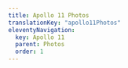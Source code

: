 ```yaml
---
title: Apollo 11 Photos
translationKey: "apollo11Photos"
eleventyNavigation:
  key: Apollo 11 
  parent: Photos
  order: 1
---
```


<div class="pswp-gallery" id="my-gallery">
  <div class="photoContainer">

  <a href="/assets/img/apollo/apollo-11/large/69-HC-619.jpg" 
    data-pswp-width="2000" 
    data-pswp-height="1971" 
    target="_blank">
    <img src="/assets/img/apollo/apollo-11/thumbnails/69-HC-619.jpg" alt="" />
  </a>

  <a href="/assets/img/apollo/apollo-11/large/S69-38660.jpg" 
    data-pswp-width="2000" 
    data-pswp-height="1680" 
    target="_blank">
    <img src="/assets/img/apollo/apollo-11/thumbnails/S69-38660.jpg" alt="" />
  </a>

  <a href="/assets/img/apollo/apollo-11/large/KSC-69PC-420.jpg" 
    data-pswp-width="1451" 
    data-pswp-height="2000" 
    target="_blank">
    <img src="/assets/img/apollo/apollo-11/thumbnails/KSC-69PC-420.jpg" alt="" />
  </a>

  <a href="/assets/img/apollo/apollo-11/large/AS11-36-5313.jpg" 
    data-pswp-width="2000" 
    data-pswp-height="2000" 
    target="_blank">
    <img src="/assets/img/apollo/apollo-11/thumbnails/AS11-36-5313.jpg" alt="" />
  </a>

  <a href="/assets/img/apollo/apollo-11/large/AS11-36-5390.jpg" 
    data-pswp-width="1993" 
    data-pswp-height="2000" 
    target="_blank">
    <img src="/assets/img/apollo/apollo-11/thumbnails/AS11-36-5390.jpg" alt="" />
  </a>

  <a href="/assets/img/apollo/apollo-11/large/AS11-37-5445.jpg" 
    data-pswp-width="2000" 
    data-pswp-height="2000" 
    target="_blank">
    <img src="/assets/img/apollo/apollo-11/thumbnails/AS11-37-5445.jpg" alt="" />
  </a>

  <a href="/assets/img/apollo/apollo-11/large/AS11-37-5512.jpg" 
    data-pswp-width="2000" 
    data-pswp-height="2000" 
    target="_blank">
    <img src="/assets/img/apollo/apollo-11/thumbnails/AS11-37-5512.jpg" alt="" />
  </a>

  <a href="/assets/img/apollo/apollo-11/large/AS11-37-5528.jpg" 
    data-pswp-width="2000" 
    data-pswp-height="2000" 
    target="_blank">
    <img src="/assets/img/apollo/apollo-11/thumbnails/AS11-37-5528.jpg" alt="" />
  </a>
  
  <a href="/assets/img/apollo/apollo-11/large/AS11-38-5566.jpg" 
    data-pswp-width="2000" 
    data-pswp-height="2000" 
    target="_blank">
    <img src="/assets/img/apollo/apollo-11/thumbnails/AS11-38-5566.jpg" alt="" />
  </a>

  <a href="/assets/img/apollo/apollo-11/large/AS11-38-5613.jpg" 
    data-pswp-width="2000" 
    data-pswp-height="2000" 
    target="_blank">
    <img src="/assets/img/apollo/apollo-11/thumbnails/AS11-38-5613.jpg" alt="" />
  </a>

  <a href="/assets/img/apollo/apollo-11/large/AS11-38-5666.jpg" 
    data-pswp-width="2000" 
    data-pswp-height="2000" 
    target="_blank">
    <img src="/assets/img/apollo/apollo-11/thumbnails/AS11-38-5666.jpg" alt="" />
  </a>
  
  <a href="/assets/img/apollo/apollo-11/large/AS11-38-5719.jpg" 
    data-pswp-width="2000" 
    data-pswp-height="2000" 
    target="_blank">
    <img src="/assets/img/apollo/apollo-11/thumbnails/AS11-38-5719.jpg" alt="" />
  </a>

  <a href="/assets/img/apollo/apollo-11/large/AS11-39-5762.jpg" 
    data-pswp-width="2000" 
    data-pswp-height="2000" 
    target="_blank">
    <img src="/assets/img/apollo/apollo-11/thumbnails/AS11-39-5762.jpg" alt="" />
  </a>

  <a href="/assets/img/apollo/apollo-11/large/AS11-40-5850.jpg" 
    data-pswp-width="2000" 
    data-pswp-height="1960" 
    target="_blank">
    <img src="/assets/img/apollo/apollo-11/thumbnails/AS11-40-5850.jpg" alt="" />
  </a>

  <a href="/assets/img/apollo/apollo-11/large/AS11-40-5851.jpg" 
    data-pswp-width="2000" 
    data-pswp-height="1960" 
    target="_blank">
    <img src="/assets/img/apollo/apollo-11/thumbnails/AS11-40-5851.jpg" alt="" />
  </a>

  <a href="/assets/img/apollo/apollo-11/large/AS11-40-5858.jpg" 
    data-pswp-width="2000" 
    data-pswp-height="1960" 
    target="_blank">
    <img src="/assets/img/apollo/apollo-11/thumbnails/AS11-40-5858.jpg" alt="" />
  </a>

  <a href="/assets/img/apollo/apollo-11/large/AS11-40-5862.jpg" 
    data-pswp-width="2000" 
    data-pswp-height="1960" 
    target="_blank">
    <img src="/assets/img/apollo/apollo-11/thumbnails/AS11-40-5862.jpg" alt="" />
  </a>

  <a href="/assets/img/apollo/apollo-11/large/AS11-40-5866.jpg" 
    data-pswp-width="2000" 
    data-pswp-height="1960" 
    target="_blank">
    <img src="/assets/img/apollo/apollo-11/thumbnails/AS11-40-5866.jpg" alt="" />
  </a>

  <a href="/assets/img/apollo/apollo-11/large/AS11-40-5872.jpg" 
    data-pswp-width="2000" 
    data-pswp-height="1960" 
    target="_blank">
    <img src="/assets/img/apollo/apollo-11/thumbnails/AS11-40-5872.jpg" alt="" />
  </a>

  <a href="/assets/img/apollo/apollo-11/large/AS11-40-5873.jpg" 
    data-pswp-width="1960" 
    data-pswp-height="2000" 
    target="_blank">
    <img src="/assets/img/apollo/apollo-11/thumbnails/AS11-40-5873.jpg" alt="" />
  </a>

  <a href="/assets/img/apollo/apollo-11/large/AS11-40-5874.jpg" 
    data-pswp-width="2000" 
    data-pswp-height="1960" 
    target="_blank">
    <img src="/assets/img/apollo/apollo-11/thumbnails/AS11-40-5874.jpg" alt="" />
  </a>

  <a href="/assets/img/apollo/apollo-11/large/AS11-40-5877.jpg" 
    data-pswp-width="2000" 
    data-pswp-height="1960" 
    target="_blank">
    <img src="/assets/img/apollo/apollo-11/thumbnails/AS11-40-5877.jpg" alt="" />
  </a>

  <a href="/assets/img/apollo/apollo-11/large/AS11-40-5899.jpg" 
    data-pswp-width="2000" 
    data-pswp-height="1960" 
    target="_blank">
    <img src="/assets/img/apollo/apollo-11/thumbnails/AS11-40-5899.jpg" alt="" />
  </a>

  <a href="/assets/img/apollo/apollo-11/large/AS11-40-5902.jpg" 
    data-pswp-width="2000" 
    data-pswp-height="1960" 
    target="_blank">
    <img src="/assets/img/apollo/apollo-11/thumbnails/AS11-40-5902.jpg" alt="" />
  </a>

  <a href="/assets/img/apollo/apollo-11/large/AS11-40-5903.jpg" 
    data-pswp-width="2000" 
    data-pswp-height="1960" 
    target="_blank">
    <img src="/assets/img/apollo/apollo-11/thumbnails/AS11-40-5903.jpg" alt="" />
  </a>

  <a href="/assets/img/apollo/apollo-11/large/AS11-40-5905.jpg" 
    data-pswp-width="2000" 
    data-pswp-height="1960" 
    target="_blank">
    <img src="/assets/img/apollo/apollo-11/thumbnails/AS11-40-5905.jpg" alt="" />
  </a>

  <a href="/assets/img/apollo/apollo-11/large/AS11-40-5927.jpg" 
    data-pswp-width="2000" 
    data-pswp-height="1960" 
    target="_blank">
    <img src="/assets/img/apollo/apollo-11/thumbnails/AS11-40-5927.jpg" alt="" />
  </a>

  <a href="/assets/img/apollo/apollo-11/large/AS11-40-5937.jpg" 
    data-pswp-width="2000" 
    data-pswp-height="1960" 
    target="_blank">
    <img src="/assets/img/apollo/apollo-11/thumbnails/AS11-40-5937.jpg" alt="" />
  </a>

  <a href="/assets/img/apollo/apollo-11/large/AS11-40-5942.jpg" 
    data-pswp-width="2000" 
    data-pswp-height="1960" 
    target="_blank">
    <img src="/assets/img/apollo/apollo-11/thumbnails/AS11-40-5942.jpg" alt="" />
  </a>

  <a href="/assets/img/apollo/apollo-11/large/AS11-40-5947.jpg" 
    data-pswp-width="2000" 
    data-pswp-height="1960" 
    target="_blank">
    <img src="/assets/img/apollo/apollo-11/thumbnails/AS11-40-5947.jpg" alt="" />
  </a>

  <a href="/assets/img/apollo/apollo-11/large/AS11-40-5949.jpg" 
    data-pswp-width="2000" 
    data-pswp-height="1960" 
    target="_blank">
    <img src="/assets/img/apollo/apollo-11/thumbnails/AS11-40-5949.jpg" alt="" />
  </a>

  <a href="/assets/img/apollo/apollo-11/large/AS11-40-5952.jpg" 
    data-pswp-width="2000" 
    data-pswp-height="1960" 
    target="_blank">
    <img src="/assets/img/apollo/apollo-11/thumbnails/AS11-40-5952.jpg" alt="" />
  </a>

  <a href="/assets/img/apollo/apollo-11/large/AS11-40-5956.jpg" 
    data-pswp-width="2000" 
    data-pswp-height="1960" 
    target="_blank">
    <img src="/assets/img/apollo/apollo-11/thumbnails/AS11-40-5956.jpg" alt="" />
  </a>

  <a href="/assets/img/apollo/apollo-11/large/AS11-40-5961.jpg" 
    data-pswp-width="2000" 
    data-pswp-height="1960" 
    target="_blank">
    <img src="/assets/img/apollo/apollo-11/thumbnails/AS11-40-5961.jpg" alt="" />
  </a>

  <a href="/assets/img/apollo/apollo-11/large/AS11-40-5963.jpg" 
    data-pswp-width="2000" 
    data-pswp-height="1960" 
    target="_blank">
    <img src="/assets/img/apollo/apollo-11/thumbnails/AS11-40-5963.jpg" alt="" />
  </a>

  <a href="/assets/img/apollo/apollo-11/large/AS11-42-6241.jpg" 
    data-pswp-width="2000" 
    data-pswp-height="2000" 
    target="_blank">
    <img src="/assets/img/apollo/apollo-11/thumbnails/AS11-42-6241.jpg" alt="" />
  </a>

  <a href="/assets/img/apollo/apollo-11/large/AS11-42-6248.jpg" 
    data-pswp-width="2000" 
    data-pswp-height="2000" 
    target="_blank">
    <img src="/assets/img/apollo/apollo-11/thumbnails/AS11-42-6248.jpg" alt="" />
  </a>

  <a href="/assets/img/apollo/apollo-11/large/AS11-42-6276.jpg" 
    data-pswp-width="2000" 
    data-pswp-height="2000" 
    target="_blank">
    <img src="/assets/img/apollo/apollo-11/thumbnails/AS11-42-6276.jpg" alt="" />
  </a>

  <a href="/assets/img/apollo/apollo-11/large/AS11-42-6304.jpg" 
    data-pswp-width="2000" 
    data-pswp-height="2000" 
    target="_blank">
    <img src="/assets/img/apollo/apollo-11/thumbnails/AS11-42-6304.jpg" alt="" />
  </a>

  <a href="/assets/img/apollo/apollo-11/large/AS11-44-6555.jpg" 
    data-pswp-width="2000" 
    data-pswp-height="2000" 
    target="_blank">
    <img src="/assets/img/apollo/apollo-11/thumbnails/AS11-44-6555.jpg" alt="" />
  </a>

  <a href="/assets/img/apollo/apollo-11/large/AS11-44-6584.jpg" 
    data-pswp-width="2000" 
    data-pswp-height="2000" 
    target="_blank">
    <img src="/assets/img/apollo/apollo-11/thumbnails/AS11-44-6584.jpg" alt="" />
  </a>

  <a href="/assets/img/apollo/apollo-11/large/AS11-44-6610.jpg" 
    data-pswp-width="2000" 
    data-pswp-height="1913" 
    target="_blank">
    <img src="/assets/img/apollo/apollo-11/thumbnails/AS11-44-6610.jpg" alt="" />
  </a>

  <a href="/assets/img/apollo/apollo-11/large/AS11-44-6614.jpg" 
    data-pswp-width="2000" 
    data-pswp-height="2000" 
    target="_blank">
    <img src="/assets/img/apollo/apollo-11/thumbnails/AS11-44-6614.jpg" alt="" />
  </a>

  <a href="/assets/img/apollo/apollo-11/large/AS11-44-6642.jpg" 
    data-pswp-width="2000" 
    data-pswp-height="2000" 
    target="_blank">
    <img src="/assets/img/apollo/apollo-11/thumbnails/AS11-44-6642.jpg" alt="" />
  </a>

  <a href="/assets/img/apollo/apollo-11/large/AS11-44-6652.jpg" 
    data-pswp-width="2000" 
    data-pswp-height="2000" 
    target="_blank">
    <img src="/assets/img/apollo/apollo-11/thumbnails/AS11-44-6652.jpg" alt="" />
  </a>

  <a href="/assets/img/apollo/apollo-11/large/AS11-44-6665.jpg" 
    data-pswp-width="2000" 
    data-pswp-height="2000" 
    target="_blank">
    <img src="/assets/img/apollo/apollo-11/thumbnails/AS11-44-6665.jpg" alt="" />
  </a>

  <a href="/assets/img/apollo/apollo-11/large/AS11-44-6692.jpg" 
    data-pswp-width="2000" 
    data-pswp-height="2000" 
    target="_blank">
    <img src="/assets/img/apollo/apollo-11/thumbnails/AS11-44-6692.jpg" alt="" />
  </a>

  <a href="/assets/img/apollo/apollo-11/large/AS11-44-6694.jpg" 
    data-pswp-width="2000" 
    data-pswp-height="2000" 
    target="_blank">
    <img src="/assets/img/apollo/apollo-11/thumbnails/AS11-44-6694.jpg" alt="" />
  </a>

</div>
</div>